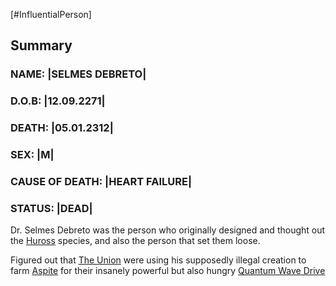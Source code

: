 [#InfluentialPerson]

## Summary

### NAME: |SELMES DEBRETO|
### D.O.B: |12.09.2271|
### DEATH: |05.01.2312|
### SEX: |M|
### CAUSE OF DEATH: |HEART FAILURE|
### STATUS: |DEAD|


Dr. Selmes Debreto was the person who originally designed and thought out the [Huross](../Species/Huross.md) species, and also the person that set them loose.

Figured out that [The Union](../Factions/The%20Union.md) were using his supposedly illegal creation to farm [Aspite](../Materials/Aspite.md) for their insanely powerful but also hungry [Quantum Wave Drive](../Physics/Quantum%20Wave%20Drive.md)